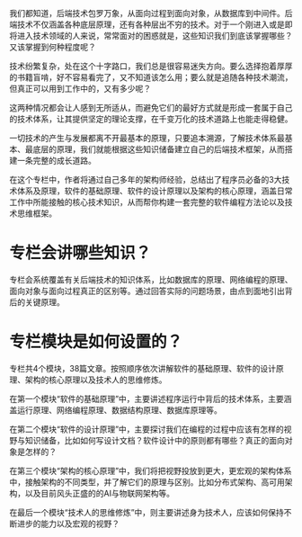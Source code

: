 我们都知道，后端技术包罗万象，从面向过程到面向对象，从数据库到中间件。后端技术不仅涵盖各种底层原理，还有各种层出不穷的技术。对于一个刚进入或是即将进入技术领域的人来说，常常面对的困惑就是，这些知识我们到底该掌握哪些？又该掌握到何种程度呢？

技术纷繁复杂，处在这个十字路口，我们总是很容易迷失方向。要么选择抱着厚厚的书籍盲啃，好不容易看完了，又不知道该怎么用；要么就是追随各种技术潮流，但真正可以用到工作中的，又有多少呢？

这两种情况都会让人感到无所适从，而避免它们的最好方式就是形成一套属于自己的技术体系，让其提供坚定的理论支撑，在千变万化的技术道路上也能走得稳健。

一切技术的产生与发展都离不开最基本的原理，只要追本溯源，了解技术体系最基本、最底层的原理，我们就能根据这些知识储备建立自己的后端技术框架，从而搭建一条完整的成长道路。

在这个专栏中，作者将通过自己多年的架构师经验，总结出了程序员必备的3大技术体系及原理，软件的基础原理、软件的设计原理以及架构的核心原理，涵盖日常工作中所能接触的核心技术知识，从而帮你构建一套完整的软件编程方法论以及技术思维框架。

# 专栏会讲哪些知识？

专栏会系统覆盖有关后端技术的知识体系，比如数据库的原理、网络编程的原理、面向对象与面向过程真正的区别等。通过回答实际的问题场景，由点到面地引出背后的关键原理。

# 专栏模块是如何设置的？

专栏共4个模块，38篇文章。按照顺序依次讲解软件的基础原理、软件的设计原理、架构的核心原理以及技术人的思维修炼。

在第一个模块“软件的基础原理”中，主要讲述程序运行中背后的技术体系，主要涵盖运行原理、网络编程原理、数据结构原理、数据库原理等。

在第二个模块“软件的设计原理”中，主要探讨我们在编程的过程中应该有怎样的视野与知识储备，比如如何写设计文档？软件设计中的原则都有哪些？真正的面向对象是怎样的？

在第三个模块“架构的核心原理”中，我们将把视野投放到更大，更宏观的架构体系中，接触架构的不同类型，并了解它们的原理与区别。比如分布式架构、高可用架构，以及目前风头正盛的的AI与物联网架构等。

在最后一个模块“技术人的思维修炼”中，则主要讲述身为技术人，应该如何保持不断进步的能力以及宏观的视野？